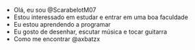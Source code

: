 - Olá, eu sou @ScarabelotM07
- Estou interessado em estudar e entrar em uma boa faculdade
- Eu estou aprendendo a programar
- Eu gosto de desenhar, escutar música e tocar guitarra
- Como me encontrar @axbatzx

<!---
ScarabelotM07/ScarabelotM07 is a ✨ special ✨ repository because its `README.md` (this file) appears on your GitHub profile.
You can click the Preview link to take a look at your changes.
--->
